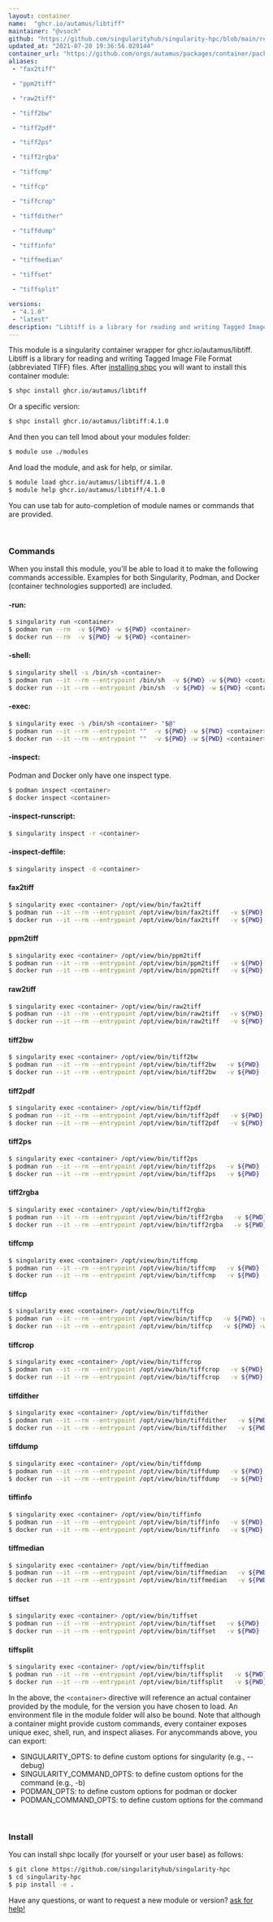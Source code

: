 ```yaml
---
layout: container
name:  "ghcr.io/autamus/libtiff"
maintainer: "@vsoch"
github: "https://github.com/singularityhub/singularity-hpc/blob/main/registry/ghcr.io/autamus/libtiff/container.yaml"
updated_at: "2021-07-20 19:36:56.029144"
container_url: "https://github.com/orgs/autamus/packages/container/package/libtiff"
aliases:
 - "fax2tiff"

 - "ppm2tiff"

 - "raw2tiff"

 - "tiff2bw"

 - "tiff2pdf"

 - "tiff2ps"

 - "tiff2rgba"

 - "tiffcmp"

 - "tiffcp"

 - "tiffcrop"

 - "tiffdither"

 - "tiffdump"

 - "tiffinfo"

 - "tiffmedian"

 - "tiffset"

 - "tiffsplit"

versions:
 - "4.1.0"
 - "latest"
description: "Libtiff is a library for reading and writing Tagged Image File Format (abbreviated TIFF) files."
---
```


This module is a singularity container wrapper for ghcr.io/autamus/libtiff.
Libtiff is a library for reading and writing Tagged Image File Format (abbreviated TIFF) files.
After [installing shpc](#install) you will want to install this container module:

```bash
$ shpc install ghcr.io/autamus/libtiff
```

Or a specific version:

```bash
$ shpc install ghcr.io/autamus/libtiff:4.1.0
```

And then you can tell lmod about your modules folder:

```bash
$ module use ./modules
```

And load the module, and ask for help, or similar.

```bash
$ module load ghcr.io/autamus/libtiff/4.1.0
$ module help ghcr.io/autamus/libtiff/4.1.0
```

You can use tab for auto-completion of module names or commands that are provided.

<br>

### Commands

When you install this module, you'll be able to load it to make the following commands accessible.
Examples for both Singularity, Podman, and Docker (container technologies supported) are included.

#### -run:

```bash
$ singularity run <container>
$ podman run --rm  -v ${PWD} -w ${PWD} <container>
$ docker run --rm  -v ${PWD} -w ${PWD} <container>
```

#### -shell:

```bash
$ singularity shell -s /bin/sh <container>
$ podman run --it --rm --entrypoint /bin/sh  -v ${PWD} -w ${PWD} <container>
$ docker run --it --rm --entrypoint /bin/sh  -v ${PWD} -w ${PWD} <container>
```

#### -exec:

```bash
$ singularity exec -s /bin/sh <container> "$@"
$ podman run --it --rm --entrypoint ""  -v ${PWD} -w ${PWD} <container> "$@"
$ docker run --it --rm --entrypoint ""  -v ${PWD} -w ${PWD} <container> "$@"
```

#### -inspect:

Podman and Docker only have one inspect type.

```bash
$ podman inspect <container>
$ docker inspect <container>
```

#### -inspect-runscript:

```bash
$ singularity inspect -r <container>
```

#### -inspect-deffile:

```bash
$ singularity inspect -d <container>
```


#### fax2tiff
       
```bash
$ singularity exec <container> /opt/view/bin/fax2tiff
$ podman run --it --rm --entrypoint /opt/view/bin/fax2tiff   -v ${PWD} -w ${PWD} <container> -c " $@"
$ docker run --it --rm --entrypoint /opt/view/bin/fax2tiff   -v ${PWD} -w ${PWD} <container> -c " $@"
```


#### ppm2tiff
       
```bash
$ singularity exec <container> /opt/view/bin/ppm2tiff
$ podman run --it --rm --entrypoint /opt/view/bin/ppm2tiff   -v ${PWD} -w ${PWD} <container> -c " $@"
$ docker run --it --rm --entrypoint /opt/view/bin/ppm2tiff   -v ${PWD} -w ${PWD} <container> -c " $@"
```


#### raw2tiff
       
```bash
$ singularity exec <container> /opt/view/bin/raw2tiff
$ podman run --it --rm --entrypoint /opt/view/bin/raw2tiff   -v ${PWD} -w ${PWD} <container> -c " $@"
$ docker run --it --rm --entrypoint /opt/view/bin/raw2tiff   -v ${PWD} -w ${PWD} <container> -c " $@"
```


#### tiff2bw
       
```bash
$ singularity exec <container> /opt/view/bin/tiff2bw
$ podman run --it --rm --entrypoint /opt/view/bin/tiff2bw   -v ${PWD} -w ${PWD} <container> -c " $@"
$ docker run --it --rm --entrypoint /opt/view/bin/tiff2bw   -v ${PWD} -w ${PWD} <container> -c " $@"
```


#### tiff2pdf
       
```bash
$ singularity exec <container> /opt/view/bin/tiff2pdf
$ podman run --it --rm --entrypoint /opt/view/bin/tiff2pdf   -v ${PWD} -w ${PWD} <container> -c " $@"
$ docker run --it --rm --entrypoint /opt/view/bin/tiff2pdf   -v ${PWD} -w ${PWD} <container> -c " $@"
```


#### tiff2ps
       
```bash
$ singularity exec <container> /opt/view/bin/tiff2ps
$ podman run --it --rm --entrypoint /opt/view/bin/tiff2ps   -v ${PWD} -w ${PWD} <container> -c " $@"
$ docker run --it --rm --entrypoint /opt/view/bin/tiff2ps   -v ${PWD} -w ${PWD} <container> -c " $@"
```


#### tiff2rgba
       
```bash
$ singularity exec <container> /opt/view/bin/tiff2rgba
$ podman run --it --rm --entrypoint /opt/view/bin/tiff2rgba   -v ${PWD} -w ${PWD} <container> -c " $@"
$ docker run --it --rm --entrypoint /opt/view/bin/tiff2rgba   -v ${PWD} -w ${PWD} <container> -c " $@"
```


#### tiffcmp
       
```bash
$ singularity exec <container> /opt/view/bin/tiffcmp
$ podman run --it --rm --entrypoint /opt/view/bin/tiffcmp   -v ${PWD} -w ${PWD} <container> -c " $@"
$ docker run --it --rm --entrypoint /opt/view/bin/tiffcmp   -v ${PWD} -w ${PWD} <container> -c " $@"
```


#### tiffcp
       
```bash
$ singularity exec <container> /opt/view/bin/tiffcp
$ podman run --it --rm --entrypoint /opt/view/bin/tiffcp   -v ${PWD} -w ${PWD} <container> -c " $@"
$ docker run --it --rm --entrypoint /opt/view/bin/tiffcp   -v ${PWD} -w ${PWD} <container> -c " $@"
```


#### tiffcrop
       
```bash
$ singularity exec <container> /opt/view/bin/tiffcrop
$ podman run --it --rm --entrypoint /opt/view/bin/tiffcrop   -v ${PWD} -w ${PWD} <container> -c " $@"
$ docker run --it --rm --entrypoint /opt/view/bin/tiffcrop   -v ${PWD} -w ${PWD} <container> -c " $@"
```


#### tiffdither
       
```bash
$ singularity exec <container> /opt/view/bin/tiffdither
$ podman run --it --rm --entrypoint /opt/view/bin/tiffdither   -v ${PWD} -w ${PWD} <container> -c " $@"
$ docker run --it --rm --entrypoint /opt/view/bin/tiffdither   -v ${PWD} -w ${PWD} <container> -c " $@"
```


#### tiffdump
       
```bash
$ singularity exec <container> /opt/view/bin/tiffdump
$ podman run --it --rm --entrypoint /opt/view/bin/tiffdump   -v ${PWD} -w ${PWD} <container> -c " $@"
$ docker run --it --rm --entrypoint /opt/view/bin/tiffdump   -v ${PWD} -w ${PWD} <container> -c " $@"
```


#### tiffinfo
       
```bash
$ singularity exec <container> /opt/view/bin/tiffinfo
$ podman run --it --rm --entrypoint /opt/view/bin/tiffinfo   -v ${PWD} -w ${PWD} <container> -c " $@"
$ docker run --it --rm --entrypoint /opt/view/bin/tiffinfo   -v ${PWD} -w ${PWD} <container> -c " $@"
```


#### tiffmedian
       
```bash
$ singularity exec <container> /opt/view/bin/tiffmedian
$ podman run --it --rm --entrypoint /opt/view/bin/tiffmedian   -v ${PWD} -w ${PWD} <container> -c " $@"
$ docker run --it --rm --entrypoint /opt/view/bin/tiffmedian   -v ${PWD} -w ${PWD} <container> -c " $@"
```


#### tiffset
       
```bash
$ singularity exec <container> /opt/view/bin/tiffset
$ podman run --it --rm --entrypoint /opt/view/bin/tiffset   -v ${PWD} -w ${PWD} <container> -c " $@"
$ docker run --it --rm --entrypoint /opt/view/bin/tiffset   -v ${PWD} -w ${PWD} <container> -c " $@"
```


#### tiffsplit
       
```bash
$ singularity exec <container> /opt/view/bin/tiffsplit
$ podman run --it --rm --entrypoint /opt/view/bin/tiffsplit   -v ${PWD} -w ${PWD} <container> -c " $@"
$ docker run --it --rm --entrypoint /opt/view/bin/tiffsplit   -v ${PWD} -w ${PWD} <container> -c " $@"
```



In the above, the `<container>` directive will reference an actual container provided
by the module, for the version you have chosen to load. An environment file in the
module folder will also be bound. Note that although a container
might provide custom commands, every container exposes unique exec, shell, run, and
inspect aliases. For anycommands above, you can export:

 - SINGULARITY_OPTS: to define custom options for singularity (e.g., --debug)
 - SINGULARITY_COMMAND_OPTS: to define custom options for the command (e.g., -b)
 - PODMAN_OPTS: to define custom options for podman or docker
 - PODMAN_COMMAND_OPTS: to define custom options for the command

<br>
  
### Install

You can install shpc locally (for yourself or your user base) as follows:

```bash
$ git clone https://github.com/singularityhub/singularity-hpc
$ cd singularity-hpc
$ pip install -e .
```

Have any questions, or want to request a new module or version? [ask for help!](https://github.com/singularityhub/singularity-hpc/issues)